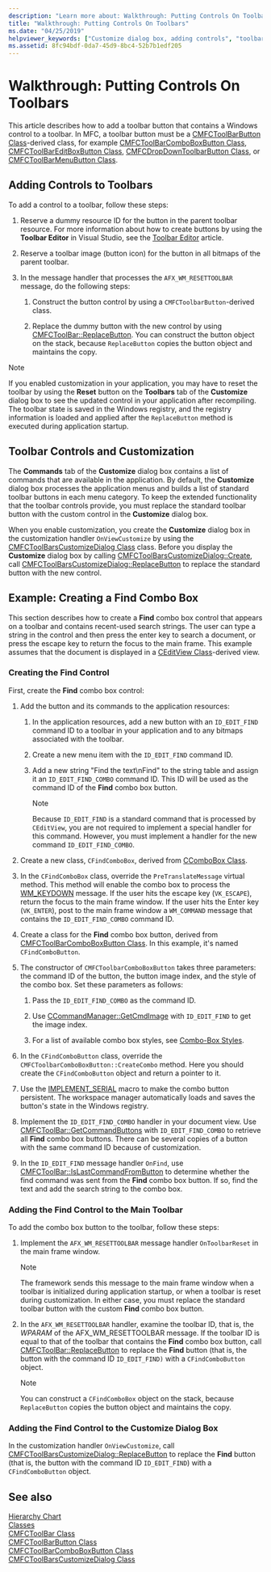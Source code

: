 ```yaml
---
description: "Learn more about: Walkthrough: Putting Controls On Toolbars"
title: "Walkthrough: Putting Controls On Toolbars"
ms.date: "04/25/2019"
helpviewer_keywords: ["Customize dialog box, adding controls", "toolbars [MFC], adding controls"]
ms.assetid: 8fc94bdf-0da7-45d9-8bc4-52b7b1edf205
---
```

# Walkthrough: Putting Controls On Toolbars

This article describes how to add a toolbar button that contains a Windows control to a toolbar. In MFC, a toolbar button must be a [CMFCToolBarButton Class](../mfc/reference/cmfctoolbarbutton-class.md)-derived class, for example [CMFCToolBarComboBoxButton Class](../mfc/reference/cmfctoolbarcomboboxbutton-class.md), [CMFCToolBarEditBoxButton Class](../mfc/reference/cmfctoolbareditboxbutton-class.md), [CMFCDropDownToolbarButton Class](../mfc/reference/cmfcdropdowntoolbarbutton-class.md), or [CMFCToolBarMenuButton Class](../mfc/reference/cmfctoolbarmenubutton-class.md).

## Adding Controls to Toolbars

To add a control to a toolbar, follow these steps:

1. Reserve a dummy resource ID for the button in the parent toolbar resource. For more information about how to create buttons by using the **Toolbar Editor** in Visual Studio, see the [Toolbar Editor](../windows/toolbar-editor.md) article.

1. Reserve a toolbar image (button icon) for the button in all bitmaps of the parent toolbar.

1. In the message handler that processes the `AFX_WM_RESETTOOLBAR` message, do the following steps:

   1. Construct the button control by using a `CMFCToolbarButton`-derived class.

   1. Replace the dummy button with the new control by using [CMFCToolBar::ReplaceButton](../mfc/reference/cmfctoolbar-class.md#replacebutton). You can construct the button object on the stack, because `ReplaceButton` copies the button object and maintains the copy.

> [!NOTE]
> If you enabled customization in your application, you may have to reset the toolbar by using the **Reset** button on the **Toolbars** tab of the **Customize** dialog box to see the updated control in your application after recompiling. The toolbar state is saved in the Windows registry, and the registry information is loaded and applied after the `ReplaceButton` method is executed during application startup.

## Toolbar Controls and Customization

The **Commands** tab of the **Customize** dialog box contains a list of commands that are available in the application. By default, the **Customize** dialog box processes the application menus and builds a list of standard toolbar buttons in each menu category. To keep the extended functionality that the toolbar controls provide, you must replace the standard toolbar button with the custom control in the **Customize** dialog box.

When you enable customization, you create the **Customize** dialog box in the customization handler `OnViewCustomize` by using the [CMFCToolBarsCustomizeDialog Class](../mfc/reference/cmfctoolbarscustomizedialog-class.md) class. Before you display the **Customize** dialog box by calling [CMFCToolBarsCustomizeDialog::Create](../mfc/reference/cmfctoolbarscustomizedialog-class.md#create), call [CMFCToolBarsCustomizeDialog::ReplaceButton](../mfc/reference/cmfctoolbarscustomizedialog-class.md#replacebutton) to replace the standard button with the new control.

## Example: Creating a Find Combo Box

This section describes how to create a **Find** combo box control that appears on a toolbar and contains recent-used search strings. The user can type a string in the control and then press the enter key to search a document, or press the escape key to return the focus to the main frame. This example assumes that the document is displayed in a [CEditView Class](../mfc/reference/ceditview-class.md)-derived view.

### Creating the Find Control

First, create the **Find** combo box control:

1. Add the button and its commands to the application resources:

   1. In the application resources, add a new button with an `ID_EDIT_FIND` command ID to a toolbar in your application and to any bitmaps associated with the toolbar.

   1. Create a new menu item with the `ID_EDIT_FIND` command ID.

   1. Add a new string "Find the text\nFind" to the string table and assign it an `ID_EDIT_FIND_COMBO` command ID. This ID will be used as the command ID of the **Find** combo box button.

        > [!NOTE]
        > Because `ID_EDIT_FIND` is a standard command that is processed by `CEditView`, you are not required to implement a special handler for this command.  However, you must implement a handler for the new command `ID_EDIT_FIND_COMBO`.

1. Create a new class, `CFindComboBox`, derived from [CComboBox Class](../mfc/reference/ccombobox-class.md).

1. In the `CFindComboBox` class, override the `PreTranslateMessage` virtual method. This method will enable the combo box to process the [WM_KEYDOWN](/windows/win32/inputdev/wm-keydown) message. If the user hits the escape key (`VK_ESCAPE`), return the focus to the main frame window. If the user hits the Enter key (`VK_ENTER`), post to the main frame window a `WM_COMMAND` message that contains the `ID_EDIT_FIND_COMBO` command ID.

1. Create a class for the **Find** combo box button, derived from [CMFCToolBarComboBoxButton Class](../mfc/reference/cmfctoolbarcomboboxbutton-class.md). In this example, it's named `CFindComboButton`.

1. The constructor of `CMFCToolbarComboBoxButton` takes three parameters: the command ID of the button, the button image index, and the style of the combo box. Set these parameters as follows:

   1. Pass the `ID_EDIT_FIND_COMBO` as the command ID.

   1. Use [CCommandManager::GetCmdImage](reference/internal-classes.md) with `ID_EDIT_FIND` to get the image index.

   1. For a list of available combo box styles, see [Combo-Box Styles](../mfc/reference/styles-used-by-mfc.md#combo-box-styles).

1. In the `CFindComboButton` class, override the `CMFCToolbarComboBoxButton::CreateCombo` method. Here you should create the `CFindComboButton` object and return a pointer to it.

1. Use the [IMPLEMENT_SERIAL](../mfc/reference/run-time-object-model-services.md#implement_serial) macro to make the combo button persistent. The workspace manager automatically loads and saves the button's state in the Windows registry.

1. Implement the `ID_EDIT_FIND_COMBO` handler in your document view. Use [CMFCToolBar::GetCommandButtons](../mfc/reference/cmfctoolbar-class.md#getcommandbuttons) with `ID_EDIT_FIND_COMBO` to retrieve all **Find** combo box buttons. There can be several copies of a button with the same command ID because of customization.

1. In the `ID_EDIT_FIND` message handler `OnFind`, use [CMFCToolBar::IsLastCommandFromButton](../mfc/reference/cmfctoolbar-class.md#islastcommandfrombutton) to determine whether the find command was sent from the **Find** combo box button. If so, find the text and add the search string to the combo box.

### Adding the Find Control to the Main Toolbar

To add the combo box button to the toolbar, follow these steps:

1. Implement the `AFX_WM_RESETTOOLBAR` message handler `OnToolbarReset` in the main frame window.

    > [!NOTE]
    > The framework sends this message to the main frame window when a toolbar is initialized during application startup, or when a toolbar is reset during customization. In either case, you must replace the standard toolbar button with the custom **Find** combo box button.

1. In the `AFX_WM_RESETTOOLBAR` handler, examine the toolbar ID, that is, the *WPARAM* of the AFX_WM_RESETTOOLBAR message. If the toolbar ID is equal to that of the toolbar that contains the **Find** combo box button, call [CMFCToolBar::ReplaceButton](../mfc/reference/cmfctoolbar-class.md#replacebutton) to replace the **Find** button (that is, the button with the command ID `ID_EDIT_FIND)` with a `CFindComboButton` object.

    > [!NOTE]
    > You can construct a `CFindComboBox` object on the stack, because `ReplaceButton` copies the button object and maintains the copy.

### Adding the Find Control to the Customize Dialog Box

In the customization handler `OnViewCustomize`, call [CMFCToolBarsCustomizeDialog::ReplaceButton](../mfc/reference/cmfctoolbarscustomizedialog-class.md#replacebutton) to replace the **Find** button (that is, the button with the command ID `ID_EDIT_FIND`) with a `CFindComboButton` object.

## See also

[Hierarchy Chart](../mfc/hierarchy-chart.md)<br/>
[Classes](../mfc/reference/mfc-classes.md)<br/>
[CMFCToolBar Class](../mfc/reference/cmfctoolbar-class.md)<br/>
[CMFCToolBarButton Class](../mfc/reference/cmfctoolbarbutton-class.md)<br/>
[CMFCToolBarComboBoxButton Class](../mfc/reference/cmfctoolbarcomboboxbutton-class.md)<br/>
[CMFCToolBarsCustomizeDialog Class](../mfc/reference/cmfctoolbarscustomizedialog-class.md)
